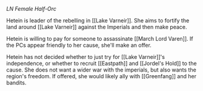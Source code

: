 *LN Female Half-Orc*

Hetein is leader of the rebelling in [[Lake Varneir]]. She aims to fortify the land around [[Lake Varneir]] against the Imperials and then make peace.

Hetein is willing to pay for someone to assassinate [[March Lord Varen]]. If the PCs appear friendly to her cause, she'll make an offer.

Hetein has not decided whether to just try for [[Lake Varneir]]'s independence, or whether to recruit [[Eastpath]] and [[Jordel's Hold]] to the cause. She does not want a wider war with the imperials, but also wants the region's freedom. If offered, she would likely ally with [[Greenfang]] and her bandits.